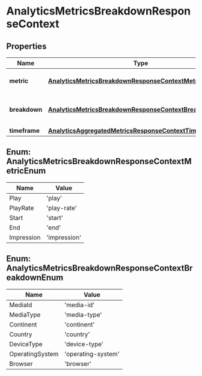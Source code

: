 
# AnalyticsMetricsBreakdownResponseContext

## Properties

Name | Type | Description | Notes
------------ | ------------- | ------------- | -------------
**metric** | [**AnalyticsMetricsBreakdownResponseContextMetricEnum**](#AnalyticsMetricsBreakdownResponseContextMetricEnum) | Returns the metric you selected. |  [optional]
**breakdown** | [**AnalyticsMetricsBreakdownResponseContextBreakdownEnum**](#AnalyticsMetricsBreakdownResponseContextBreakdownEnum) | Returns the dimension you selected. |  [optional]
**timeframe** | [**AnalyticsAggregatedMetricsResponseContextTimeframe**](AnalyticsAggregatedMetricsResponseContextTimeframe.md) |  |  [optional]



## Enum: AnalyticsMetricsBreakdownResponseContextMetricEnum

Name | Value
---- | -----
Play | &#39;play&#39;
PlayRate | &#39;play-rate&#39;
Start | &#39;start&#39;
End | &#39;end&#39;
Impression | &#39;impression&#39;



## Enum: AnalyticsMetricsBreakdownResponseContextBreakdownEnum

Name | Value
---- | -----
MediaId | &#39;media-id&#39;
MediaType | &#39;media-type&#39;
Continent | &#39;continent&#39;
Country | &#39;country&#39;
DeviceType | &#39;device-type&#39;
OperatingSystem | &#39;operating-system&#39;
Browser | &#39;browser&#39;



